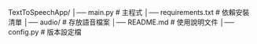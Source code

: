TextToSpeechApp/
│── main.py         # 主程式
│── requirements.txt # 依賴安裝清單
│── audio/          # 存放語音檔案
│── README.md       # 使用說明文件
│── config.py       # 版本設定檔
